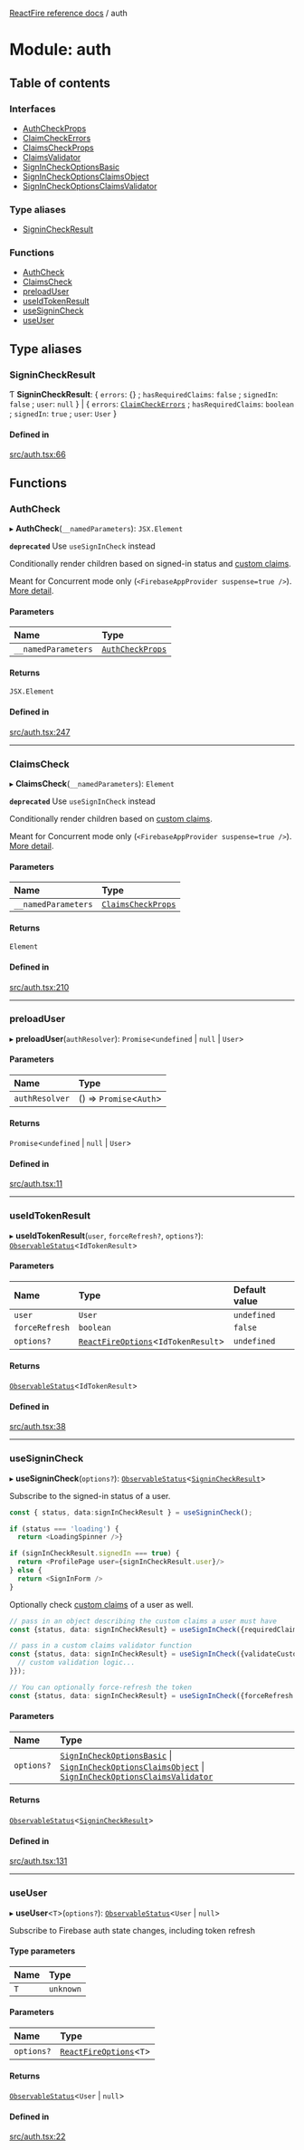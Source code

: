 [ReactFire reference docs](../README.md) / auth

# Module: auth

## Table of contents

### Interfaces

- [AuthCheckProps](../interfaces/auth.AuthCheckProps.md)
- [ClaimCheckErrors](../interfaces/auth.ClaimCheckErrors.md)
- [ClaimsCheckProps](../interfaces/auth.ClaimsCheckProps.md)
- [ClaimsValidator](../interfaces/auth.ClaimsValidator.md)
- [SignInCheckOptionsBasic](../interfaces/auth.SignInCheckOptionsBasic.md)
- [SignInCheckOptionsClaimsObject](../interfaces/auth.SignInCheckOptionsClaimsObject.md)
- [SignInCheckOptionsClaimsValidator](../interfaces/auth.SignInCheckOptionsClaimsValidator.md)

### Type aliases

- [SigninCheckResult](auth.md#signincheckresult)

### Functions

- [AuthCheck](auth.md#authcheck)
- [ClaimsCheck](auth.md#claimscheck)
- [preloadUser](auth.md#preloaduser)
- [useIdTokenResult](auth.md#useidtokenresult)
- [useSigninCheck](auth.md#usesignincheck)
- [useUser](auth.md#useuser)

## Type aliases

### SigninCheckResult

Ƭ **SigninCheckResult**: { `errors`: {} ; `hasRequiredClaims`: ``false`` ; `signedIn`: ``false`` ; `user`: ``null``  } \| { `errors`: [`ClaimCheckErrors`](../interfaces/auth.ClaimCheckErrors.md) ; `hasRequiredClaims`: `boolean` ; `signedIn`: ``true`` ; `user`: `User`  }

#### Defined in

[src/auth.tsx:66](https://github.com/FirebaseExtended/reactfire/blob/main/src/auth.tsx#L66)

## Functions

### AuthCheck

▸ **AuthCheck**(`__namedParameters`): `JSX.Element`

**`deprecated`** Use `useSignInCheck` instead

Conditionally render children based on signed-in status and [custom claims](https://firebase.google.com/docs/auth/admin/custom-claims).

Meant for Concurrent mode only (`<FirebaseAppProvider suspense=true />`). [More detail](https://github.com/FirebaseExtended/reactfire/issues/325#issuecomment-827654376).

#### Parameters

| Name | Type |
| :------ | :------ |
| `__namedParameters` | [`AuthCheckProps`](../interfaces/auth.AuthCheckProps.md) |

#### Returns

`JSX.Element`

#### Defined in

[src/auth.tsx:247](https://github.com/FirebaseExtended/reactfire/blob/main/src/auth.tsx#L247)

___

### ClaimsCheck

▸ **ClaimsCheck**(`__namedParameters`): `Element`

**`deprecated`** Use `useSignInCheck` instead

Conditionally render children based on [custom claims](https://firebase.google.com/docs/auth/admin/custom-claims).

Meant for Concurrent mode only (`<FirebaseAppProvider suspense=true />`). [More detail](https://github.com/FirebaseExtended/reactfire/issues/325#issuecomment-827654376).

#### Parameters

| Name | Type |
| :------ | :------ |
| `__namedParameters` | [`ClaimsCheckProps`](../interfaces/auth.ClaimsCheckProps.md) |

#### Returns

`Element`

#### Defined in

[src/auth.tsx:210](https://github.com/FirebaseExtended/reactfire/blob/main/src/auth.tsx#L210)

___

### preloadUser

▸ **preloadUser**(`authResolver`): `Promise`<`undefined` \| ``null`` \| `User`\>

#### Parameters

| Name | Type |
| :------ | :------ |
| `authResolver` | () => `Promise`<`Auth`\> |

#### Returns

`Promise`<`undefined` \| ``null`` \| `User`\>

#### Defined in

[src/auth.tsx:11](https://github.com/FirebaseExtended/reactfire/blob/main/src/auth.tsx#L11)

___

### useIdTokenResult

▸ **useIdTokenResult**(`user`, `forceRefresh?`, `options?`): [`ObservableStatus`](../interfaces/useObservable.ObservableStatus.md)<`IdTokenResult`\>

#### Parameters

| Name | Type | Default value |
| :------ | :------ | :------ |
| `user` | `User` | `undefined` |
| `forceRefresh` | `boolean` | `false` |
| `options?` | [`ReactFireOptions`](../interfaces/index.ReactFireOptions.md)<`IdTokenResult`\> | `undefined` |

#### Returns

[`ObservableStatus`](../interfaces/useObservable.ObservableStatus.md)<`IdTokenResult`\>

#### Defined in

[src/auth.tsx:38](https://github.com/FirebaseExtended/reactfire/blob/main/src/auth.tsx#L38)

___

### useSigninCheck

▸ **useSigninCheck**(`options?`): [`ObservableStatus`](../interfaces/useObservable.ObservableStatus.md)<[`SigninCheckResult`](auth.md#signincheckresult)\>

Subscribe to the signed-in status of a user.

```ts
const { status, data:signInCheckResult } = useSigninCheck();

if (status === 'loading') {
  return <LoadingSpinner />}

if (signInCheckResult.signedIn === true) {
  return <ProfilePage user={signInCheckResult.user}/>
} else {
  return <SignInForm />
}
```

Optionally check [custom claims](https://firebase.google.com/docs/auth/admin/custom-claims) of a user as well.

```ts
// pass in an object describing the custom claims a user must have
const {status, data: signInCheckResult} = useSignInCheck({requiredClaims: {admin: true}});

// pass in a custom claims validator function
const {status, data: signInCheckResult} = useSignInCheck({validateCustomClaims: (userClaims) => {
  // custom validation logic...
}});

// You can optionally force-refresh the token
const {status, data: signInCheckResult} = useSignInCheck({forceRefresh: true, requiredClaims: {admin: true}});
```

#### Parameters

| Name | Type |
| :------ | :------ |
| `options?` | [`SignInCheckOptionsBasic`](../interfaces/auth.SignInCheckOptionsBasic.md) \| [`SignInCheckOptionsClaimsObject`](../interfaces/auth.SignInCheckOptionsClaimsObject.md) \| [`SignInCheckOptionsClaimsValidator`](../interfaces/auth.SignInCheckOptionsClaimsValidator.md) |

#### Returns

[`ObservableStatus`](../interfaces/useObservable.ObservableStatus.md)<[`SigninCheckResult`](auth.md#signincheckresult)\>

#### Defined in

[src/auth.tsx:131](https://github.com/FirebaseExtended/reactfire/blob/main/src/auth.tsx#L131)

___

### useUser

▸ **useUser**<`T`\>(`options?`): [`ObservableStatus`](../interfaces/useObservable.ObservableStatus.md)<`User` \| ``null``\>

Subscribe to Firebase auth state changes, including token refresh

#### Type parameters

| Name | Type |
| :------ | :------ |
| `T` | `unknown` |

#### Parameters

| Name | Type |
| :------ | :------ |
| `options?` | [`ReactFireOptions`](../interfaces/index.ReactFireOptions.md)<`T`\> |

#### Returns

[`ObservableStatus`](../interfaces/useObservable.ObservableStatus.md)<`User` \| ``null``\>

#### Defined in

[src/auth.tsx:22](https://github.com/FirebaseExtended/reactfire/blob/main/src/auth.tsx#L22)
